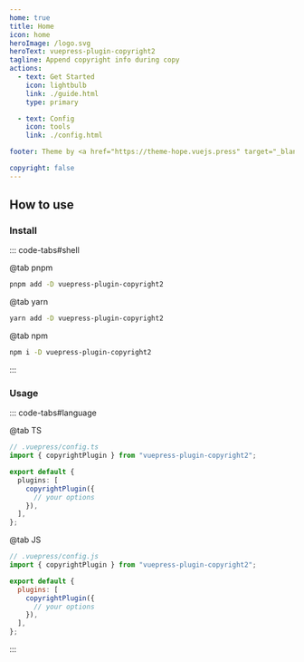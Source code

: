 ```yaml
---
home: true
title: Home
icon: home
heroImage: /logo.svg
heroText: vuepress-plugin-copyright2
tagline: Append copyright info during copy
actions:
  - text: Get Started
    icon: lightbulb
    link: ./guide.html
    type: primary

  - text: Config
    icon: tools
    link: ./config.html

footer: Theme by <a href="https://theme-hope.vuejs.press" target="_blank">VuePress Theme Hope</a> | MIT Licensed, Copyright © 2019-present Mr.Hope

copyright: false
---
```


## How to use

### Install

::: code-tabs#shell

@tab pnpm

```bash
pnpm add -D vuepress-plugin-copyright2
```

@tab yarn

```bash
yarn add -D vuepress-plugin-copyright2
```

@tab npm

```bash
npm i -D vuepress-plugin-copyright2
```

:::

### Usage

::: code-tabs#language

@tab TS

```ts
// .vuepress/config.ts
import { copyrightPlugin } from "vuepress-plugin-copyright2";

export default {
  plugins: [
    copyrightPlugin({
      // your options
    }),
  ],
};
```

@tab JS

```js
// .vuepress/config.js
import { copyrightPlugin } from "vuepress-plugin-copyright2";

export default {
  plugins: [
    copyrightPlugin({
      // your options
    }),
  ],
};
```

:::
